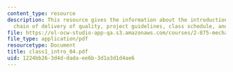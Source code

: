 ```yaml
---
content_type: resource
description: This resource gives the information about the introduction to assemblies,
  chain of delivery of quality, project guidelines, class schedule, and make-buy complexity.
file: https://ol-ocw-studio-app-qa.s3.amazonaws.com/courses/2-875-mechanical-assembly-and-its-role-in-product-development-fall-2004/1224bb263d4ddadaee6b3d1a3d1d4ae6_class1_intro_04.pdf
file_type: application/pdf
resourcetype: Document
title: class1_intro_04.pdf
uid: 1224bb26-3d4d-dada-ee6b-3d1a3d1d4ae6
---
```

